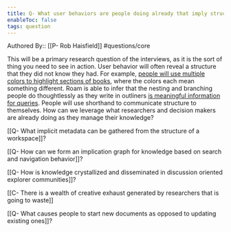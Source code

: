 ```yaml
---
title: Q- What user behaviors are people doing already that imply structure that is not being instantiated into a literal structure
enableToc: false
tags: question
---
```

Authored By:: [[P- Rob Haisfield]]
#questions/core

This will be a primary research question of the interviews, as it is the sort of thing you need to see in action. User behavior will often reveal a structure that they did not know they had. For example, [people will use multiple colors to highlight sections of books](https://twitter.com/elzr/status/1373492338207698944?s=20), where the colors each mean something different. Roam is able to infer that the nesting and branching people do thoughtlessly as they write in outliners [is meaningful information for queries](https://twitter.com/elzr/status/1373492338207698944?s=20). People will use shorthand to communicate structure to themselves. How can we leverage what researchers and decision makers are already doing as they manage their knowledge?

[[Q- What implicit metadata can be gathered from the structure of a workspace]]?

[[Q- How can we form an implication graph for knowledge based on search and navigation behavior]]?

[[Q- How is knowledge crystallized and disseminated in discussion oriented explorer communities]]?

[[C- There is a wealth of creative exhaust generated by researchers that is going to waste]]

[[Q- What causes people to start new documents as opposed to updating existing ones]]?